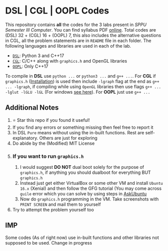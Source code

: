 # DSL | CGL | OOPL Codes

This repository contains **all** the codes for the 3 labs present in *SPPU Semester III Computer*. You can find syllabus PDF [online](https://pict.edu/time_table_syllabus/CE/SE-Computer-Engg-2019-Patt.pdf). Total codes are (DSL) 32 + (CGL) 16 + (OOPL) 7, this also includes the alternative questions in CGL, all the problem statements are in `README` file in each folder. The following languages and libraries are used in each of the lab. 

- [`DSL`](https://github.com/Eshan05/SemIII-Lab-SPPU/tree/main/DSL): Python 3 and C++17
- [`CGL`](https://github.com/Eshan05/SemIII-Lab-SPPU/tree/main/CGL): C/C++ along with `graphics.h` and OpenGL libraries
- [`OOPL`](https://github.com/Eshan05/SemIII-Lab-SPPU/tree/main/OOPL): Only C++17

To compile in **DSL** use `python ...` or `python3 ...` and `g++ ...`. For **CGL** if `graphics.h` ([Installation](https://www.geeksforgeeks.org/add-graphics-h-c-library-gcc-compiler-linux/)) is used then include `-lgraph` flag at the end as `g++ ... -lgraph`, if compiling while using `OpenGL` libraries then use flags `g++ ... -lglut -lGLU -lGL` (For windows [see here](https://github.com/Eshan05/C-Things/blob/main/Graphics/Notice.md#compiling)). For **OOPL** just use `g++ ...`

## Additional Notes

1. ⭐ Star this repo if you found it useful!
2. If you find any errors or something missing then feel free to report it
3. In DSL `Pure` means without using the in-built functions. Rest are self-explanatory. Others are just for exploring
4. Do abide by the (Modified) MIT License
5. ### If you want to run `graphics.h`
    1. I would suggest **DO NOT** dual boot solely for the purpose of `graphics.h`, if anything you should dualboot for everything BUT `graphics.h`
    2. Instead just get either VirtualBox or some other VM and install `Ubuntu 16.x` (Xenial) and then follow the GFG tutorial (You may come across `guile` error which you can solve by using steps in [AskUbuntu](https://askubuntu.com/a/1120362)
    3. Now do `graphics.h` programming in the VM. Take screenshots with `PRINT SCREEN` and mail them to yourself
 6. Try to attempt the problem yourself too

## IMP

Some codes (As of right now) use in-built functions and other libraries not supposed to be used. Change in progress